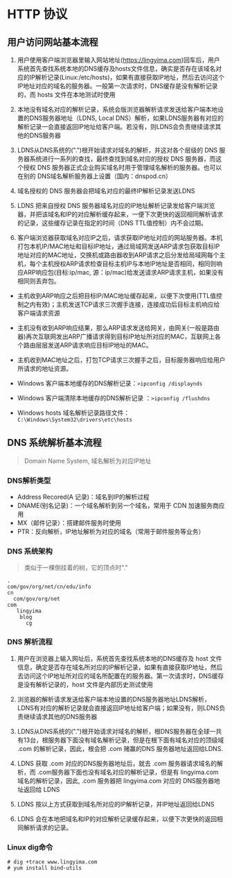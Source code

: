 # HTTP 协议

## 用户访问网站基本流程

1. 用户使用客户端浏览器里输入网站地址(https://lingyima.com)回车后，用户系统首先查找系统本地的DNS缓存及hosts文件信息，确实是否存在该域名对应的IP解析记录(Linux:/etc/hosts)，如果有直接获取IP地址，然后去访问这个IP地址对应的域名的服务器。一般第一次请求时，DNS缓存是没有解析记录的，而 hosts 文件在本地测试时使用

2. 本地没有域名对应的解析记录，系统会版浏览器解析请求发送给客户端本地设置的DNS服务器地址（LDNS, Local DNS）解析，如果LDNS服务器有对应的解析记录一会直接返回IP地址给客户端。若没有，则LDNS会负责继续请求其他的DNS服务器

3. LDNS从DNS系统的(".")根开始请求对域名的解析，并这对各个层级的 DNS 服务器系统进行一系列的查找，最终查找到域名对应的授权 DNS 服务器，而这个授权 DNS 服务器正式企业购买域名时用于管理域名解析的服务器。也可以在别的 DNS域名解析服务器上设置（国内：dnspod.cn）

4. 域名授权的 DNS 服务器会把域名对应的最终IP解析记录发送LDNS

5. LDNS 把来自授权 DNS 服务器域名对应的IP地址解析记录发给客户端浏览器，并把该域名和IP的对应解析缓存起来，一便下次更快的返回相同解析请求的记录，这些缓存记录在指定的时间（DNS TTL值控制）内不会过期。

6. 客户端浏览器获取域名对应IP之后，请求获取IP地址对应的网站服务器。本机打包本机IP/MAC地址和目标IP地址，通过局域网发送ARP请求包获取目标IP地址对应的MAC地址，交换机或路由器收到ARP请求之后分发给局域网每个主机，每个主机授权ARP请求检查目标主机IP与本地IP地址是否相同，相同则响应ARP响应包(目标:ip/mac, 源：ip/mac)给发送请求ARP请求主机，如果没有相同则丢弃包。
- 主机收到ARP响应之后把目标IP/MAC地址缓存起来，以便下次使用(TTL值控制之内有效)；主机发送TCP请求三次握手连接，连接成功后目标主机响应给客户端请求资源

- 主机没有收到ARP响应结果，那么ARP请求发送给网关，由网关(一般是路由器)再次互联网发出ARP广播请求得到目标IP地址所对应的MAC，互联网上各个路由层层发送ARP请求响应目标IP地址的MAC。

- 主机收到MAC地址之后，打包TCP请求三次握手之后，目标服务器响应给用户所请求的地址资源。

- Windows 客户端本地缓存的DNS解析记录：`>ipconfig /displaynds`

- Windows 客户端清除本地缓存的DNS解析记录 ：`>ipconfig /flushdns`

- Windows hosts 域名解析记录路径文件：`C:\Windows\System32\drivers\etc\hosts`

## DNS 系统解析基本流程

> Domain Name System, 域名解析为对应IP地址

### DNS解析类型

- Address Recored(A 记录)：域名到IP的解析过程
- DNAME(别名记录)：一个域名解析到另一个域名，常用于 CDN 加速服务商应用
- MX（邮件记录）：搭建邮件服务时使用
- PTR：反向解析，IP地址解析为对应的域名（常用于邮件服务等业务） 

### DNS 系统架构

> 类似于一棵倒挂着的树，它的顶点时"."
```
.
com/gov/org/net/cn/edu/info
cn
  com/gov/org/net
com
   lingyima
    blog
      cg
```

### DNS 解析流程

1. 用户在浏览器上输入网址后，系统首先查找系统本地的DNS缓存及 host 文件信息，确定是否存在域名所对应的IP解析记录，如果有直接获取IP地址，然后去访问这个IP地址所对应的域名所配置在的服务器。第一次请求时，DNS缓存是没有解析记录的，host 文件是内部历史测试使用

2. 浏览器的解析请求发送给客户端本地设置的DNS服务器地址LDNS解析，LDNS有对应的解析记录就会直接返回IP地址给客户端；如果没有，则LDNS负责继续请求其他的DNS服务器

3. LDNS从DNS系统的(".")根开始请求对域名的解析，根DNS服务器在全球一共有13台，根服务器下面没有域名解析记录，但是在根下面有域名对应的顶级域 .com 的解析记录，因此，根会把 .com 赌赢的DNS 服务器地址返回给LDNS.

4. LDNS 获取 .com 对应的DNS服务器地址后，就去 .com 服务器请求域名的解析，而 .com服务器下面也没有域名对应的解析记录，但是有 lingyima.com 域名的解析记录，因此, .com 服务器把 lingyima.com 对应的 DNS服务器地址返回给 LDNS

5. LDNS 按以上方式获取到域名所对应的IP解析记录，并IP地址返回给LDNS

6. LDNS 会在本地把域名和IP的对应解析记录缓存起来，以便下次更快的返回相同解析请求的记录。

### Linux dig命令

``` shell
# dig +trace www.lingyima.com
# yum install bind-utils
```